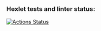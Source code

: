 ### Hexlet tests and linter status:
[![Actions Status](https://github.com/maltoleb/python-project-49/actions/workflows/hexlet-check.yml/badge.svg)](https://github.com/maltoleb/python-project-49/actions)